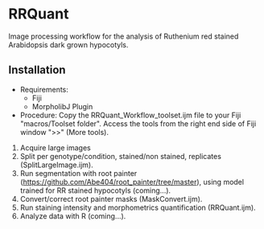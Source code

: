 # RRQuant
Image processing workflow for the analysis of Ruthenium red stained Arabidopsis dark grown hypocotyls.

## Installation
- Requirements:
  - Fiji
  - MorpholibJ Plugin
- Procedure:
Copy the RRQuant_Workflow_toolset.ijm file to your Fiji "macros/Toolset folder".
Access the tools from the right end side of Fiji window ">>" (More tools).

1) Acquire large images
2) Split per genotype/condition, stained/non stained, replicates (SplitLargeImage.ijm).
3) Run segmentation with root painter (https://github.com/Abe404/root_painter/tree/master), using model trained for RR stained hypocotyls (coming...).
4) Convert/correct root painter masks (MaskConvert.ijm).
5) Run staining intensity and morphometrics quantification (RRQuant.ijm).
6) Analyze data with R (coming...).

